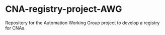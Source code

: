 # CNA-registry-project-AWG
Repository for the Automation Working Group project to develop a registry for CNAs.
